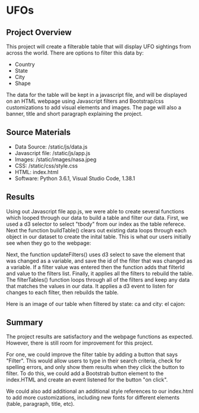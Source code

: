 # UFOs

## Project Overview
This project will create a filterable table that will display UFO sightings from across the world. There are options to filter this data by:

- Country 
- State 
- City 
- Shape 

The data for the table will be kept in a javascript file, and will be displayed on an HTML webpage using Javascript filters and Bootstrap/css customizations to add visual elements and images. The page will also a banner, title and short paragraph explaining the project.


## Source Materials
- Data Source: /static/js/data.js
- Javascript file: /static/js/app.js
- Images: /static/images/nasa.jpeg
- CSS: /static/css/style.css
- HTML: index.html
- Software: Python 3.6.1, Visual Studio Code, 1.38.1

## Results
Using out Javascript file app.js, we were able to create several functions which looped through our data to build a table and filter our data. First, we used a d3 selector to select "tbody" from our index as the table referece. Next the function buildTable() clears out existing data loops through each object in our dataset to create the inital table. This is what our users initially see when they go to the webpage:


Next, the function updateFilters() uses d3 select to save the element that was changed as a variable, and save the id of the filter that was changed as a variable. If a filter value was entered then the function adds that filterId and value to the filters list. Finally, it applies all the filters to rebuild the table. 
The filterTables() function loops through all of the filters and keep any data that matches the values in our data. It applies a d3 event to listen for changes to each filter, then rebuilds the table. 

Here is an image of our table when filtered by state: ca and city: el cajon:



## Summary
The project results are satisfactory and the webpage functions as expected. However, there is still room for improvement for this project. 

For one, we could improve the filter table by adding a button that says "Filter". This would allow users to type in their search criteria, check for spelling errors, and only show them results when they click the button to filter. To do this, we could add a Bootstrab button element to the index.HTML and create an event listened for the button "on click".

We could also add additional an additional style references to our index.html to add more customizations, including new fonts for different elements (table, paragraph, title, etc).
